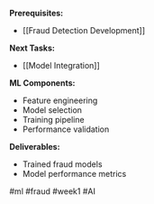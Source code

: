 
**Prerequisites:**
- [[Fraud Detection Development]]

**Next Tasks:**
- [[Model Integration]]

**ML Components:**
- Feature engineering
- Model selection
- Training pipeline
- Performance validation

**Deliverables:**
- Trained fraud models
- Model performance metrics

#ml #fraud #week1 #AI